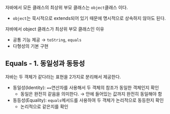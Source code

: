 자바에서 모든 클래스의 최상위 부모 클래스는 `object`클래스 이다.

- `object`는 묵시적으로 extends되어 있기 때문에 명시적으로 상속하지 않아도 된다.

자바에서 object 클래스가 최상위 부모 클래스인 이유

- 공통 기능 제공 → `toString`, `equals`
- 다형성의 기본 구현

## Equals - 1. 동일성과 동등성

자바는 두 객체가 같다라는 표현을 2가지로 분리해서 제공한다.

- 동일성(Identity): `==`연산자를 사용해서 두 객체의 참조가 동일한 객체인지 확인
    - 동일은 완전히 같음을 의미한다. → 안에 들어있는 값까지 완전히 동일해야 함
- 동등성(Equality): `equals`메서드를 사용하여 두 객체가 논리적으로 동등한지 확인
    - 논리적으로 같은지를 확인
